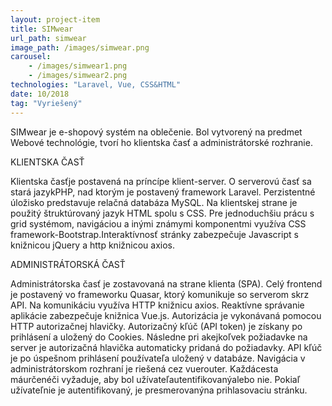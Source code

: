 ```yaml
---
layout: project-item
title: SIMwear
url_path: simwear
image_path: /images/simwear.png
carousel: 
    - /images/simwear1.png
    - /images/simwear2.png
technologies: "Laravel, Vue, CSS&HTML"
date: 10/2018
tag: "Vyriešený"
---
```


SIMwear je e-shopový systém na oblečenie. Bol vytvorený na predmet Webové technológie, tvorí ho klientska časť a administrátorské rozhranie.<br>

KLIENTSKA ČASŤ 

Klientska časťje postavená na príncípe klient-server. O serverovú časť sa stará jazykPHP, nad ktorým je postavený framework Laravel. Perzistentné úložisko predstavuje relačná databáza MySQL. Na klientskej strane je použitý štruktúrovaný jazyk HTML spolu s CSS. Pre jednoduchšiu prácu s grid systémom, navigáciou a inými známymi komponentmi využíva CSS framework-Bootstrap.Interaktívnosť stránky zabezpečuje Javascript s knižnicou jQuery a http knižnicou axios.

ADMINISTRÁTORSKÁ ČASŤ

Administrátorska časť je zostavovaná na strane klienta (SPA). Celý frontend je postavený vo frameworku Quasar, ktorý komunikuje so serverom skrz API. Na komunikáciu využíva HTTP knižnicu axios. Reaktívne správanie aplikácie zabezpečuje knižnica Vue.js. Autorizácia je vykonávaná pomocou HTTP autorizačnej hlavičky. Autorizačný kľúč (API token) je získany po prihlásení a uložený do Cookies. Následne pri akejkoľvek požiadavke na server je autorizačná hlavička automaticky pridaná do požiadavky. API kľúč je po úspešnom prihlásení používateľa uložený v databáze. Navigácia v administrátorskom rozhraní je riešená cez vuerouter. Každácesta máurčenéči vyžaduje, aby bol užívateľautentifikovanýalebo nie. Pokiaľ užívateľnie je autentifikovaný, je presmerovanýna prihlasovaciu stránku.
